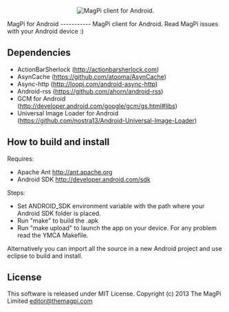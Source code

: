 <p align="center">
  <img src="https://raw.github.com/astagi/magpi-android/master/pub/TheMagPi.png" alt="MagPi client for Android."/>
</p>
MagPi for Android
-----------
MagPi client for Android. Read MagPi issues with your Android device :)

Dependencies
------------
- ActionBarSherlock (http://actionbarsherlock.com)
- AsynCache (https://github.com/atooma/AsynCache)
- Async-http (http://loopj.com/android-async-http)
- Android-rss (https://github.com/ahorn/android-rss)
- GCM for Android (http://developer.android.com/google/gcm/gs.html#libs)
- Universal Image Loader for Android (https://github.com/nostra13/Android-Universal-Image-Loader)

How to build and install
------------------------
Requires:

- Apache Ant http://ant.apache.org
- Android SDK http://developer.android.com/sdk

Steps:

- Set ANDROID_SDK environment variable with the path where your Android SDK folder is placed.
- Run "make" to build the .apk
- Run "make upload" to launch the app on your device. For any problem read the YMCA Makefile.

Alternatively you can import all the source in a new Android project and use eclipse to build and install.

License
-------
This software is released under MIT License. Copyright (c) 2013 The MagPi Limited <editor@themagpi.com>